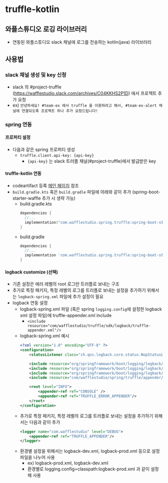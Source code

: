 # truffle-kotlin
## 와플스튜디오 로깅 라이브러리
- 연동된 와플스튜디오 slack 채널에 로그를 전송하는 kotlin(java) 라이브러리

## 사용법
### slack 채널 생성 및 key 신청
- slack 의 #project-truffle (https://wafflestudio.slack.com/archives/C04KKHS2P1D) 에서 프로젝트 추가 요청
- ex) `안녕하세요! #team-ex 에서 truffle 을 이용하려고 해서, #team-ex-alert 채널에 연결되도록 프로젝트 하나 추가 요청드립니다!`

### spring 연동
#### 프로퍼티 설정
- 다음과 같은 spring 프로퍼티 생성
    - `truffle.client.api-key: {api-key}`
        - `{api-key}` 는 slack 트러플 채널(#project-truffle)에서 발급받은 key

#### truffle-kotlin 연동
- codeartifact 등록 [메인 페이지](../README.md) 참조
- `build.gradle.kts` 혹은 `build.gradle` 파일에 아래와 같이 추가 (spring-boot-starter-waffle 추가 시 생략 가능)
    - build.gradle.kts
      ```kotlin
      dependencies {
        //...
        implementation("com.wafflestudio.spring.truffle:spring-boot-starter-truffle:1.0.4")
      }
      ```
    - build.gradle
      ```groovy
      dependencies {
        //...
        implementation 'com.wafflestudio.spring.truffle:spring-boot-starter-truffle:1.0.4'
      }
      ```

#### logback customize (선택)
- 기존 설정은 에러 레벨의 root 로그만 트러플로 보내는 구조
- 추가로 특정 패키지, 특정 레벨의 로그를 트러플로 보내는 설정을 추가하기 위해서는 `logback-spring.xml` 파일에 추가 설정이 필요
- logback 연동 설정
  - logback-spring.xml 파일 (혹은 spring `logging.config`에 설정한 logback xml 설정 파일)에 truffle-appender.xml include
    - `<include resource="com/wafflestudio/truffle/sdk/logback/truffle-appender.xml"/>`
  - logback-spring.xml 예시
    ```xml
    <?xml version="1.0" encoding="UTF-8" ?>
    <configuration>
        <statusListener class="ch.qos.logback.core.status.NopStatusListener" />

        <include resource="org/springframework/boot/logging/logback/defaults.xml" />
        <include resource="org/springframework/boot/logging/logback/file-appender.xml" />
        <include resource="org/springframework/boot/logging/logback/console-appender.xml"/>
        <include resource="com/wafflestudio/spring/truffle/appender/truffle-appender.xml"/>

        <root level="INFO">
            <appender-ref ref="CONSOLE" />
            <appender-ref ref="TRUFFLE_ERROR_APPENDER"/>
        </root>
    </configuration>
    ```
  - 추가로 특정 패키지, 특정 레벨의 로그를 트러플로 보내는 설정을 추가하기 위해서는 다음과 같이 추가
    ```xml
    <logger name="com.wafflestudio" level="DEBUG">
        <appender-ref ref="TRUFFLE_APPENDER"/>
    </logger>
    ```
  - 환경별 설정을 위해서는 logback-dev.xml, logback-prod.xml 등으로 설정 파일을 나누어 사용
    - ex) logback-prod.xml, logback-dev.xml
    - 환경별로 logging.config=classpath:logback-prod.xml 과 같이 설정해 사용

